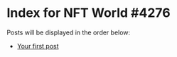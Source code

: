 # Index for NFT World #4276
Posts will be displayed in the order below:

- [Your first post](./001-first.md)

